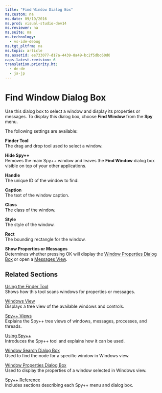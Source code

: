 ```yaml
---
title: "Find Window Dialog Box"
ms.custom: na
ms.date: 09/19/2016
ms.prod: visual-studio-dev14
ms.reviewer: na
ms.suite: na
ms.technology: 
  - vs-ide-debug
ms.tgt_pltfrm: na
ms.topic: article
ms.assetid: ee733077-d17a-4439-8a49-bc2f5dbc60d0
caps.latest.revision: 6
translation.priority.ht: 
  - de-de
  - ja-jp
---
```

# Find Window Dialog Box
Use this dialog box to select a window and display its properties or messages. To display this dialog box, choose **Find Window** from the **Spy** menu.  
  
 The following settings are available:  
  
 **Finder Tool**  
 The drag and drop tool used to select a window.  
  
 **Hide Spy++**  
 Removes the main Spy++ window and leaves the **Find Window** dialog box visible on top of your other applications.  
  
 **Handle**  
 The unique ID of the window to find.  
  
 **Caption**  
 The text of the window caption.  
  
 **Class**  
 The class of the window.  
  
 **Style**  
 The style of the window.  
  
 **Rect**  
 The bounding rectangle for the window.  
  
 **Show Properties or Messages**  
 Determines whether pressing OK will display the [Window Properties Dialog Box](../vs140/Window-Properties-Dialog-Box.md) or open a [Messages View](../vs140/Messages-View.md).  
  
## Related Sections  
 [Using the Finder Tool](../vs140/How-to--Use-the-Finder-Tool.md)  
 Shows how this tool scans windows for properties or messages.  
  
 [Windows View](../vs140/Windows-View.md)  
 Displays a tree view of the available windows and controls.  
  
 [Spy++ Views](../vs140/Spy---Views.md)  
 Explains the Spy++ tree views of windows, messages, processes, and threads.  
  
 [Using Spy++](../vs140/Using-Spy--.md)  
 Introduces the Spy++ tool and explains how it can be used.  
  
 [Window Search Dialog Box](../vs140/Window-Search-Dialog-Box.md)  
 Used to find the node for a specific window in Windows view.  
  
 [Window Properties Dialog Box](../vs140/Window-Properties-Dialog-Box.md)  
 Used to display the properties of a window selected in Windows view.  
  
 [Spy++ Reference](../vs140/Spy---Reference.md)  
 Includes sections describing each Spy++ menu and dialog box.